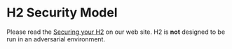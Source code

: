 # H2 Security Model

Please read the [Securing your H2](https://h2database.com/html/security.html) on our web site. H2 is __not__ designed to be run in an adversarial environment.

